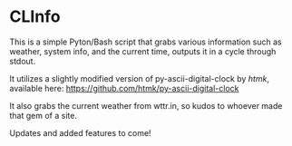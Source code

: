 # CLInfo

This is a simple Pyton/Bash script that grabs various information such as weather, system info, and the current time, outputs it in a cycle through stdout.

It utilizes a slightly modified version of py-ascii-digital-clock by *htmk*, available here: https://github.com/htmk/py-ascii-digital-clock

It also grabs the current weather from wttr.in, so kudos to whoever made that gem of a site.

Updates and added features to come!
